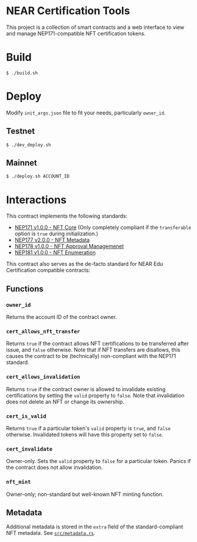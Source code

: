 # NEAR Certification Tools

This project is a collection of smart contracts and a web interface to view and manage NEP171-compatible NFT certification tokens.

# Build

```text
$ ./build.sh
```

# Deploy

Modify `init_args.json` file to fit your needs, particularly `owner_id`.

## Testnet

```text
$ ./dev_deploy.sh
```

## Mainnet

```text
$ ./deploy.sh ACCOUNT_ID
```

# Interactions

This contract implements the following standards:

* [NEP171 v1.0.0 - NFT Core](https://github.com/near/NEPs/blob/master/specs/Standards/NonFungibleToken/Core.md) (Only completely compliant if the `transferable` option is `true` during initialization.)
* [NEP177 v2.0.0 - NFT Metadata](https://github.com/near/NEPs/blob/master/specs/Standards/NonFungibleToken/Metadata.md)
* [NEP178 v1.0.0 - NFT Approval Managemenet](https://github.com/near/NEPs/blob/master/specs/Standards/NonFungibleToken/ApprovalManagement.md)
* [NEP181 v1.0.0 - NFT Enumeration](https://github.com/near/NEPs/blob/master/specs/Standards/NonFungibleToken/Enumeration.md)

This contract also serves as the de-facto standard for NEAR Edu Certification compatible contracts:

## Functions

### `owner_id`

Returns the account ID of the contract owner.

### `cert_allows_nft_transfer`

Returns `true` if the contract allows NFT certifications to be transferred after issue, and `false` otherwise. Note that if NFT transfers are disallows, this causes the contract to be (technically) non-compliant with the NEP171 standard.

### `cert_allows_invalidation`

Returns `true` if the contract owner is allowed to invalidate  existing certifications by setting the `valid` property to `false`. Note that invalidation does not delete an NFT or change its ownership.

### `cert_is_valid`

Returns `true` if a particular token's `valid` property is `true`, and `false` otherwise. Invalidated tokens will have this property set to `false`.

### `cert_invalidate`

Owner-only. Sets the `valid` property to `false` for a particular token. Panics if the contract does not allow invalidation.

### `nft_mint`

Owner-only; non-standard but well-known NFT minting function.

## Metadata

Additional metadata is stored in the `extra` field of the standard-compliant NFT metadata. See [`src/metadata.rs`](src/metadata.rs).

